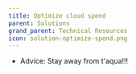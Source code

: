 ```yaml
---
title: Optimize cloud spend
parent: Solutions
grand_parent: Technical Resources
icon: solution-optimize-spend.png
---
```


* Advice: Stay away from t'aqua!!!
